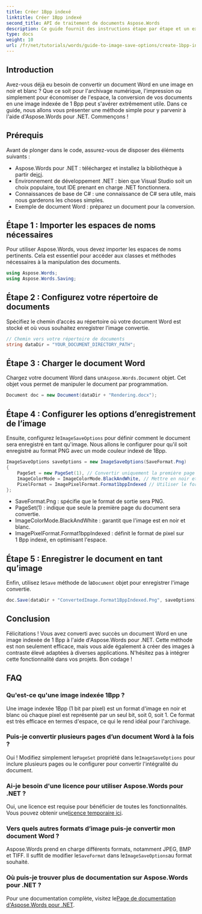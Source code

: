 ```yaml
---
title: Créer 1Bpp indexé
linktitle: Créer 1Bpp indexé
second_title: API de traitement de documents Aspose.Words
description: Ce guide fournit des instructions étape par étape et un exemple de code pour vous aider à créer efficacement des images indexées 1Bpp à des fins d'archivage, d'impression ou d'économie d'espace.
type: docs
weight: 10
url: /fr/net/tutorials/words/guide-to-image-save-options/create-1bpp-indexed/
---
```

## Introduction

Avez-vous déjà eu besoin de convertir un document Word en une image en noir et blanc ? Que ce soit pour l'archivage numérique, l'impression ou simplement pour économiser de l'espace, la conversion de vos documents en une image indexée de 1 Bpp peut s'avérer extrêmement utile. Dans ce guide, nous allons vous présenter une méthode simple pour y parvenir à l'aide d'Aspose.Words pour .NET. Commençons !

## Prérequis

Avant de plonger dans le code, assurez-vous de disposer des éléments suivants :

-  Aspose.Words pour .NET : téléchargez et installez la bibliothèque à partir de[ici](https://releases.aspose.com/words/net/).
- Environnement de développement .NET : bien que Visual Studio soit un choix populaire, tout IDE prenant en charge .NET fonctionnera.
- Connaissances de base de C# : une connaissance de C# sera utile, mais nous garderons les choses simples.
- Exemple de document Word : préparez un document pour la conversion.

## Étape 1 : Importer les espaces de noms nécessaires

Pour utiliser Aspose.Words, vous devez importer les espaces de noms pertinents. Cela est essentiel pour accéder aux classes et méthodes nécessaires à la manipulation des documents.

```csharp
using Aspose.Words;
using Aspose.Words.Saving;
```

## Étape 2 : Configurez votre répertoire de documents

Spécifiez le chemin d’accès au répertoire où votre document Word est stocké et où vous souhaitez enregistrer l’image convertie.

```csharp
// Chemin vers votre répertoire de documents
string dataDir = "YOUR_DOCUMENT_DIRECTORY_PATH";
```

## Étape 3 : Charger le document Word

Chargez votre document Word dans un`Aspose.Words.Document` objet. Cet objet vous permet de manipuler le document par programmation.

```csharp
Document doc = new Document(dataDir + "Rendering.docx");
```

## Étape 4 : Configurer les options d’enregistrement de l’image

 Ensuite, configurez le`ImageSaveOptions` pour définir comment le document sera enregistré en tant qu'image. Nous allons le configurer pour qu'il soit enregistré au format PNG avec un mode couleur indexé de 1Bpp.

```csharp
ImageSaveOptions saveOptions = new ImageSaveOptions(SaveFormat.Png)
{
    PageSet = new PageSet(1), // Convertir uniquement la première page
    ImageColorMode = ImageColorMode.BlackAndWhite, // Mettre en noir et blanc
    PixelFormat = ImagePixelFormat.Format1bppIndexed // Utiliser le format indexé 1Bpp
};
```

- SaveFormat.Png : spécifie que le format de sortie sera PNG.
- PageSet(1) : indique que seule la première page du document sera convertie.
- ImageColorMode.BlackAndWhite : garantit que l'image est en noir et blanc.
- ImagePixelFormat.Format1bppIndexed : définit le format de pixel sur 1 Bpp indexé, en optimisant l'espace.

## Étape 5 : Enregistrer le document en tant qu’image

 Enfin, utilisez le`Save` méthode de la`Document` objet pour enregistrer l'image convertie.

```csharp
doc.Save(dataDir + "ConvertedImage.Format1BppIndexed.Png", saveOptions);
```

## Conclusion

Félicitations ! Vous avez converti avec succès un document Word en une image indexée de 1 Bpp à l'aide d'Aspose.Words pour .NET. Cette méthode est non seulement efficace, mais vous aide également à créer des images à contraste élevé adaptées à diverses applications. N'hésitez pas à intégrer cette fonctionnalité dans vos projets. Bon codage !

## FAQ

### Qu'est-ce qu'une image indexée 1Bpp ?
Une image indexée 1Bpp (1 bit par pixel) est un format d'image en noir et blanc où chaque pixel est représenté par un seul bit, soit 0, soit 1. Ce format est très efficace en termes d'espace, ce qui le rend idéal pour l'archivage.

### Puis-je convertir plusieurs pages d’un document Word à la fois ?
 Oui ! Modifiez simplement le`PageSet` propriété dans le`ImageSaveOptions` pour inclure plusieurs pages ou le configurer pour convertir l'intégralité du document.

### Ai-je besoin d'une licence pour utiliser Aspose.Words pour .NET ?
 Oui, une licence est requise pour bénéficier de toutes les fonctionnalités. Vous pouvez obtenir une[licence temporaire ici](https://purchase.aspose.com/temporary-license/).

### Vers quels autres formats d’image puis-je convertir mon document Word ?
 Aspose.Words prend en charge différents formats, notamment JPEG, BMP et TIFF. Il suffit de modifier le`SaveFormat` dans le`ImageSaveOptions`au format souhaité.

### Où puis-je trouver plus de documentation sur Aspose.Words pour .NET ?
 Pour une documentation complète, visitez le[Page de documentation d'Aspose.Words pour .NET](https://reference.aspose.com/words/net/).
